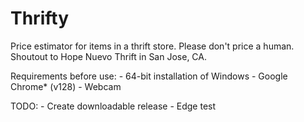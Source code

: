 # Thrifty
 Price estimator for items in a thrift store. Please don't price a human.
 Shoutout to Hope Nuevo Thrift in San Jose, CA.

 Requirements before use:
    - 64-bit installation of Windows
    - Google Chrome* (v128)
    - Webcam

 TODO:
    - Create downloadable release
    - Edge test
